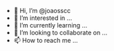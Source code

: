 - 👋 Hi, I’m @joaosscc
- 👀 I’m interested in ...
- 🌱 I’m currently learning ...
- 💞️ I’m looking to collaborate on ...
- 📫 How to reach me ...

<!---
joaosscc/joaosscc is a ✨ special ✨ repository because its `README.md` (this file) appears on your GitHub profile.
You can click the Preview link to take a look at your changes.
--->
